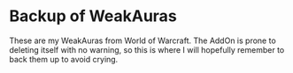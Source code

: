 # Backup of WeakAuras
These are my WeakAuras from World of Warcraft. The AddOn is prone to deleting itself with no warning, so this is where I will hopefully remember to back them up to avoid crying.
